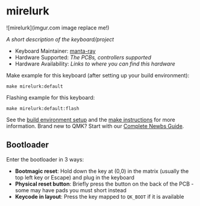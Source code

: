 # mirelurk

![mirelurk](imgur.com image replace me!)

*A short description of the keyboard/project*

* Keyboard Maintainer: [manta-ray](https://github.com/manta-ray)
* Hardware Supported: *The PCBs, controllers supported*
* Hardware Availability: *Links to where you can find this hardware*

Make example for this keyboard (after setting up your build environment):

    make mirelurk:default

Flashing example for this keyboard:

    make mirelurk:default:flash

See the [build environment setup](https://docs.qmk.fm/#/getting_started_build_tools) and the [make instructions](https://docs.qmk.fm/#/getting_started_make_guide) for more information. Brand new to QMK? Start with our [Complete Newbs Guide](https://docs.qmk.fm/#/newbs).

## Bootloader

Enter the bootloader in 3 ways:

* **Bootmagic reset**: Hold down the key at (0,0) in the matrix (usually the top left key or Escape) and plug in the keyboard
* **Physical reset button**: Briefly press the button on the back of the PCB - some may have pads you must short instead
* **Keycode in layout**: Press the key mapped to `QK_BOOT` if it is available

